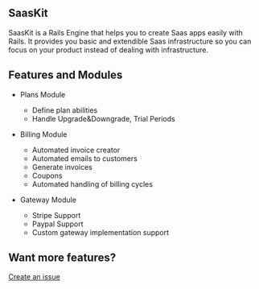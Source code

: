 ## SaasKit

SaasKit is a Rails Engine that helps you to create Saas apps easily with Rails. It provides you basic and
extendible Saas infrastructure so you can focus on your product instead of dealing with infrastructure.
 
## Features and Modules

* Plans Module
  * Define plan abilities
  * Handle Upgrade&Downgrade, Trial Periods
* Billing Module
  * Automated invoice creator
  * Automated emails to customers
  * Generate invoices
  * Coupons
  * Automated handling of billing cycles
  
* Gateway Module
  * Stripe Support
  * Paypal Support
  * Custom gateway implementation support
  
  
## Want more features? 

[Create an issue](https://github.com/codexity/saas_kit/issues/new)

